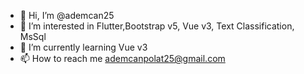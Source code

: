 - 👋 Hi, I’m @ademcan25
- 👀 I’m interested in Flutter,Bootstrap v5, Vue v3, Text Classification, MsSql
- 🌱 I’m currently learning Vue v3
- 📫 How to reach me ademcanpolat25@gmail.com

<!---
ademcan25/ademcan25 is a ✨ special ✨ repository because its `README.md` (this file) appears on your GitHub profile.
You can click the Preview link to take a look at your changes.
--->
